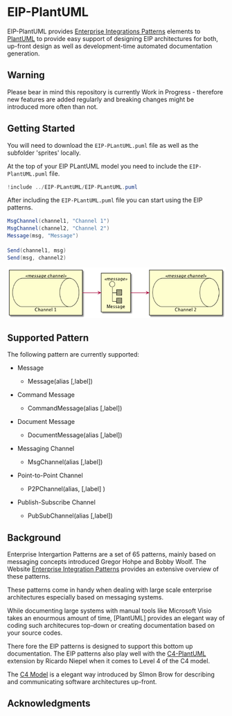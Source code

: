 # EIP-PlantUML

EIP-PlantUML provides [Enterprise Integrations Patterns](https://www.enterpriseintegrationpatterns.com/) elements to [PlantUML](http://plantuml.com/) to provide easy support of designing EIP architectures for both, up-front design as well as development-time automated documentation generation.  

## Warning 

Please bear in mind this repository is currently Work in Progress - therefore new features are added regularly and breaking changes might be introduced more often than not. 


## Getting Started

You will need to download the `EIP-PLantUML.puml` file as well as the subfolder 'sprites' locally. 

At the top of your EIP PLantUML model you need to include the `EIP-PlantUML.puml` file.

```c#
!include ../EIP-PLantUML/EIP-PLantUML.puml
```
After including the `EIP-PLantUML.puml` file you can start using the EIP patterns. 

```c#
MsgChannel(channel1, "Channel 1")
MsgChannel(channel2, "Channel 2")
Message(msg, "Message")

Send(channel1, msg)
Send(msg, channel2)
```
![Message Example](images/message_example.png)

## Supported Pattern 
The following pattern are currently supported:
* Message 
    * Message(alias [,label])
* Command Message
    * CommandMessage(alias [,label])
* Document Message
    * DocumentMessage(alias [,label])

* Messaging Channel
    * MsgChannel(alias [,label])
* Point-to-Point Channel
    * P2PChannel(alias, [,label] )
* Publish-Subscribe Channel
    * PubSubChannel(alias [,label])
    

## Background
Enterprise Intergartion Patterns are a set of 65 patterns, mainly based on messaging concepts introduced Gregor Hohpe and Bobby Woolf. The Website [Enterprise Integration Patterns](https://www.enterpriseintegrationpatterns.com/) provides an extensive overview of these patterns. 

These patterns come in handy when dealing with large scale enterprise architectures especially based on messaging systems. 

While documenting large systems with manual tools like Microsoft Visio takes an enourmous amount of time, [PlantUML] provides an elegant way of coding such architecures top-down or creating documentation based on your source codes. 

There fore the EIP patterns is designed to support this bottom up documentation. The EIP patterns also play well with the [C4-PlantUML](https://github.com/RicardoNiepel/C4-PlantUML) extension by Ricardo Niepel when it comes to Level 4 of the C4 model. 

The [C4 Model](http://c4model.com/) is a elegant way introduced by SImon Brow for describing and communicating software architectures up-front. 

## Acknowledgments
